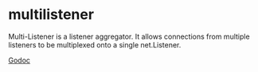 # multilistener
Multi-Listener is a listener aggregator. It allows connections from multiple
listeners to be multiplexed onto a single net.Listener.

[Godoc](https://godoc.org/github.com/daniel-garcia/multilistener)
